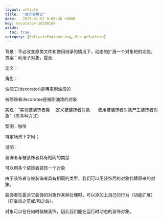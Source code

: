 ```yaml
---
layout: article
title:  "装饰者模式"
date:   2019-01-07 8:06:40 +0800
key: decorator-20190107
aside:
  toc: true
category: [SoftwareEngineering, DesignPattern]
---
```


背景：不必改变原类文件和使用继承的情况下，动态的扩展一个对象的的功能。
方案：利用子对象，委派

定义：

角色：

油漆工(decorator)是用来刷油漆的

被修饰者decoratee是被刷油漆的对象

实现：“实现被装饰者类---定义被装饰者对象----使用被装饰者对象产生装饰者对象”（有多种方式）

案例：咖啡

特定场景下才用；

说明：

装饰者与被装饰者具有相同的类型

可以用多个装饰者装饰一个对象

由于装饰者与被装饰者具有相同的类型，我们可以用装饰后的对象代替原来的对象。

装饰者在委派它装饰的对象作某种处理时，可以添加上自己的行为（功能扩展）（在委派之前或/和之后）。

对象可以在任何时候被装饰，因此我们能在运行时动态的装饰对象。
